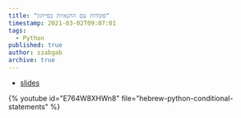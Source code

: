 ```yaml
---
title: "פקודות עם התנאיות בפייתון"
timestamp: 2021-03-02T09:07:01
tags:
  - Python
published: true
author: szabgab
archive: true
---
```



* [slides](https://code-maven.com/slides/python-programming/python-conditionals-if-else)

{% youtube id="E764W8XHWn8" file="hebrew-python-conditional-statements" %}

